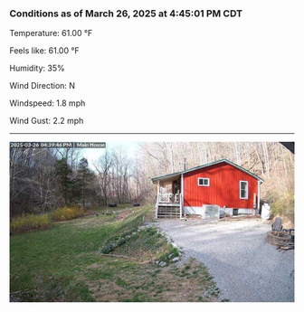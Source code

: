 ### Conditions as of March 26, 2025 at 4:45:01 PM CDT 

Temperature: 61.00 &deg;F

Feels like: 61.00 &deg;F

Humidity: 35%

Wind Direction: N

Windspeed: 1.8 mph

Wind Gust: 2.2 mph

---

<img src="./images/latest.jpeg"/>

